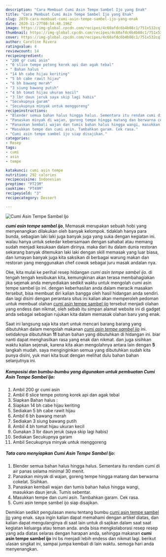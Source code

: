 ```yaml
---
description: "Cara Membuat Cumi Asin Tempe Sambel Ijo yang Enak"
title: "Cara Membuat Cumi Asin Tempe Sambel Ijo yang Enak"
slug: 2079-cara-membuat-cumi-asin-tempe-sambel-ijo-yang-enak
date: 2020-11-27T08:54:48.196Z
image: https://img-global.cpcdn.com/recipes/4c60afdc6b4b08c1/751x532cq70/cumi-asin-tempe-sambel-ijo-foto-resep-utama.jpg
thumbnail: https://img-global.cpcdn.com/recipes/4c60afdc6b4b08c1/751x532cq70/cumi-asin-tempe-sambel-ijo-foto-resep-utama.jpg
cover: https://img-global.cpcdn.com/recipes/4c60afdc6b4b08c1/751x532cq70/cumi-asin-tempe-sambel-ijo-foto-resep-utama.jpg
author: Caroline Rivera
ratingvalue: 4
reviewcount: 14
recipeingredient:
- "200 gr cumi asin"
- "6 slice tempe potong korek api dan agak tebal"
- " Bahan halus "
- "14 bh cabe hijau keriting"
- "5 bh cabe rawit hijau"
- "6 bh bawang merah"
- "3 siung bawang putih"
- "4 bh tomat hijau ukuran kecil"
- "3 lbr daun jeruk saya skip lagi habis"
- "Secukupnya garam"
- "Secukupnya minyak untuk menggoreng"
recipeinstructions:
- "Blender semua bahan halus hingga halus. Sementara itu rendam cumi di air panas selama minimal 30 menit."
- "Panaskan minyak di wajan, goreng tempe hingga matang dan berwarna cokelat. Sisihkan."
- "Panaskan kembali wajan dan tumis bahan halus hingga wangi, masukkan daun jeruk. Tumis sebentar."
- "Masukkan tempe dan cumi asin. Tambahkan garam. Cek rasa."
- "Cumi asin tempe sambel ijo siap disajikan."
categories:
- Resep
tags:
- cumi
- asin
- tempe

katakunci: cumi asin tempe 
nutrition: 292 calories
recipecuisine: Indonesian
preptime: "PT23M"
cooktime: "PT49M"
recipeyield: "3"
recipecategory: Dessert

---
```



![Cumi Asin Tempe Sambel Ijo](https://img-global.cpcdn.com/recipes/4c60afdc6b4b08c1/751x532cq70/cumi-asin-tempe-sambel-ijo-foto-resep-utama.jpg)

<b><i>cumi asin tempe sambel ijo</i></b>, Memasak merupakan sebuah hobi yang menyenangkan dilakukan oleh banyak kelompok. tidaklah hanya para bunda, sebagian laki laki juga banyak juga yang suka dengan kegiatan ini. walau hanya untuk sekedar kebersamaan dengan sahabat atau memang sudah menjadi kesukaan dalam dirinya. maka dari itu dalam dunia restoran sekarang banyak ditemukan laki laki dengan skill memasak yang luar biasa, dan lumayan banyak juga kita saksikan di berbagai warung makan dan restoran yang menggunakan chef cowok sebagai juru masak andalan nya.

Oke, kita mulai ke perihal resep hidangan <i>cumi asin tempe sambel ijo</i>. di tengah tengah kesibukan kita, kemungkinan akan terasa membahagiakan jika sejenak anda menyediakan sedikit waktu untuk mengolah cumi asin tempe sambel ijo ini. dengan keberhasilan anda dalam meracik masakan tersebut, bisa membuat diri kalian bangga oleh hasil hidangan anda sendiri. dan lagi disini dengan perantara situs ini kalian akan memperoleh pedoman untuk membuat olahan <u>cumi asin tempe sambel ijo</u> tersebut menjadi olahan yang endess dan nikmat, oleh sebab itu simpan alamat website ini di gadget anda sebagai sebagian rujukan kita dalam memasak olahan baru yang enak.




Saat ini langsung saja kita start untuk mencari barang barang yang dibutuhkan dalam mengolah makanan <u><i>cumi asin tempe sambel ijo</i></u> ini. setidaknya dibutuhkan <b>11</b> bahan bahan yang dibutuhkan di hidangan ini. biar nanti dapat menghasilkan rasa yang enak dan nikmat. dan juga sisihkan waktu kalian sejenak, karena kita akan mengolahnya antara lain dengan <b>5</b> langkah mudah. saya menginginkan semua yang dibutuhkan sudah kita punya disini, yuk mari kita buat dengan melihat dulu bahan bahan selanjutnya ini.

<!--inarticleads1-->

##### Komposisi dan bumbu-bumbu yang digunakan untuk pembuatan Cumi Asin Tempe Sambel Ijo:

1. Ambil 200 gr cumi asin
1. Ambil 6 slice tempe potong korek api dan agak tebal
1. Siapkan  Bahan halus :
1. Siapkan 14 bh cabe hijau keriting
1. Sediakan 5 bh cabe rawit hijau
1. Ambil 6 bh bawang merah
1. Sediakan 3 siung bawang putih
1. Ambil 4 bh tomat hijau ukuran kecil
1. Gunakan 3 lbr daun jeruk (saya skip lagi habis)
1. Sediakan Secukupnya garam
1. Ambil Secukupnya minyak untuk menggoreng




<!--inarticleads2-->

##### Tata cara menyiapkan Cumi Asin Tempe Sambel Ijo:

1. Blender semua bahan halus hingga halus. Sementara itu rendam cumi di air panas selama minimal 30 menit.
1. Panaskan minyak di wajan, goreng tempe hingga matang dan berwarna cokelat. Sisihkan.
1. Panaskan kembali wajan dan tumis bahan halus hingga wangi, masukkan daun jeruk. Tumis sebentar.
1. Masukkan tempe dan cumi asin. Tambahkan garam. Cek rasa.
1. Cumi asin tempe sambel ijo siap disajikan.




Demikian sedikit pengulasan menu tentang bumbu <u>cumi asin tempe sambel ijo</u> yang enak. saya ingin kalian dapat memahami dengan artikel diatas, dan kalian dapat mengulanginya di saat lain untuk di sajikan dalam saat saat kegiatan keluarga atau teman anda. anda bisa mengkolaborasi resep resep yang ada diatas selaras dengan harapan anda, sehingga makanan <b>cumi asin tempe sambel ijo</b> ini bs menjadi lebih endess dan nikmat lagi. berikut ulasan singkat ini, sampai jumpa kembali di lain waktu. semoga hari anda menyenangkan.
